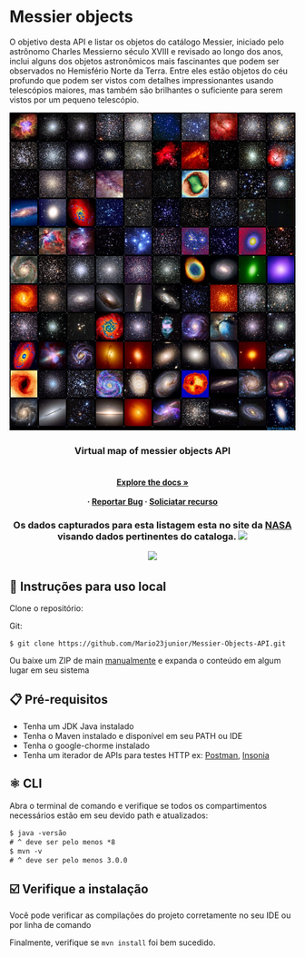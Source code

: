 # Messier objects

O objetivo desta API e listar os objetos do catálogo Messier, iniciado pelo astrônomo Charles Messierno século XVIII e revisado ao longo dos anos, inclui alguns dos objetos astronômicos mais fascinantes que podem ser observados no Hemisfério Norte da Terra. Entre eles estão objetos do céu profundo que podem ser vistos com detalhes impressionantes usando telescópios maiores, mas também são brilhantes o suficiente para serem vistos por um pequeno telescópio.

<p align="center">
  <img src="doc/messierlogo.jpg" alt="App Capture"/>
 </p>

   
  <h3 align="center"> Virtual map of messier objects API</h3>

  <h4 align="center">
     <br />
    <a href="https://github.com/othneildrew/Best-README-Template"><strong>Explore the docs »</strong></a>
    <br />
    <br />
     ·
    <a href="">Reportar Bug</a>
    ·
    <a href="">Soliciatar recurso</a>
  </p>
</div>

 <h3 align="center">
 
<p align="center">
 
<p align="center">
Os dados capturados para esta listagem esta no site da <a href="https://www.nasa.gov/subject/14467/hubbles-messier-catalog/" target="_blank">NASA</a> visando dados pertinentes do cataloga.
  <a href="https://github.com/Mario23junior/Galaxy-API/runs/7950437483?check_suite_focus=true"><img src="https://github.com/Mario23junior/Galaxy-API/actions/workflows/Maven.yml/badge.svg"></a>
  
<a href="https://en.wikipedia.org/wiki/Representational_state_transfer"><img src="https://img.shields.io/badge/interface%20-build-green.svg"></a>
</p>
  

## 🔩 Instruções para uso local

Clone o repositório:

Git:
```
$ git clone https://github.com/Mario23junior/Messier-Objects-API.git
```
Ou baixe um ZIP de main [manualmente](https://github.com/Mario23junior/Galaxy-API/archive/refs/heads/main.zip) e expanda o conteúdo em algum lugar em seu sistema

## 📋  Pré-requisitos

* Tenha um JDK Java instalado
* Tenha o Maven instalado e disponível em seu PATH ou IDE
* Tenha o google-chorme instalado
* Tenha um iterador de APIs para testes HTTP ex: [Postman](https://www.postman.com/downloads/), [Insonia](https://insomnia.rest/download)

## ⚛️ CLI

Abra o terminal de comando e verifique se todos os compartimentos necessários estão em seu devido path e atualizados:

```
$ java -versão
# ^ deve ser pelo menos *8
$ mvn -v
# ^ deve ser pelo menos 3.0.0
```
## ☑️ Verifique a instalação

Você pode verificar as compilações do projeto corretamente no seu IDE ou por linha de comando

Finalmente, verifique se `mvn install` foi bem sucedido.
